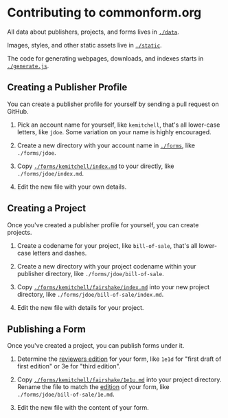 # Contributing to commonform.org

All data about publishers, projects, and forms lives in [`./data`](./data).

Images, styles, and other static assets live in [`./static`](./static).

The code for generating webpages, downloads, and indexes starts in [`./generate.js`](./generate.js).

## Creating a Publisher Profile

You can create a publisher profile for yourself by sending a pull request on GitHub.

1.  Pick an account name for yourself, like `kemitchell`, that's all lower-case letters, like `jdoe`. Some variation on your name is highly encouraged.

2.  Create a new directory with your account name in [`./forms`](./forms), like `./forms/jdoe`.

3.  Copy [`./forms/kemitchell/index.md`](./forms/kemitchell.index.md) to your directly, like `./forms/jdoe/index.md`.

4.  Edit the new file with your own details.

## Creating a Project

Once you've created a publisher profile for yourself, you can create projects.

1.  Create a codename for your project, like `bill-of-sale`, that's all lower-case letters and dashes.

2.  Create a new directory with your project codename within your publisher directory, like `./forms/jdoe/bill-of-sale`.

3.  Copy [`./forms/kemitchell/fairshake/index.md`](./forms/kemitchell/fairshake/index.md) into your new project directory, like `./forms/jdoe/bill-of-sale/index.md`.

4.  Edit the new file with details for your project.

## Publishing a Form

Once you've created a project, you can publish forms under it.

1.  Determine the [reviewers edition](https://reviewersedition.org) for your form, like `1e1d` for "first draft of first edition" or 3e for "third edition".

2.  Copy [`./forms/kemitchell/fairshake/1e1u.md`](./forms/kemitchell/fairshake/1e1u.md) into your project directory. Rename the file to match the [edition](https://reviewersedition.org) of your form, like `./forms/jdoe/bill-of-sale/1e.md`.

3.  Edit the new file with the content of your form.
